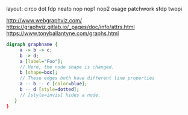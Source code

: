 layout:
 circo dot fdp neato nop nop1 nop2 osage patchwork sfdp twopi

http://www.webgraphviz.com/
https://graphviz.gitlab.io/_pages/doc/info/attrs.html
https://www.tonyballantyne.com/graphs.html

```dot
digraph graphname {
	 a -> b -> c;
	 b -> d;
     a [label="Foo"];
     // Here, the node shape is changed.
     b [shape=box];
     // These edges both have different line properties
     a -- b -- c [color=blue];
     b -- d [style=dotted];
     // [style=invis] hides a node.
   }
}
```
